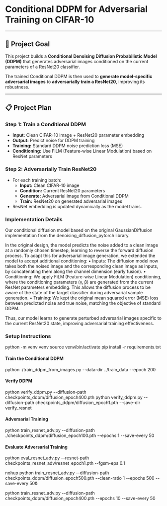 # Conditional DDPM for Adversarial Training on CIFAR-10

---

## 🧠 Project Goal

This project builds a **Conditional Denoising Diffusion Probabilistic Model (DDPM)** that generates adversarial images conditioned on the current parameters of a ResNet20 classifier.

The trained Conditional DDPM is then used to **generate model-specific adversarial images** to **adversarially train a ResNet20**, improving its robustness.

---

## 📋 Project Plan

### Step 1: Train a Conditional DDPM

- **Input:** Clean CIFAR-10 image + ResNet20 parameter embedding
- **Output:** Predict noise for DDPM training
- **Training:** Standard DDPM noise prediction loss (MSE)
- **Conditioning:** Use FiLM (Feature-wise Linear Modulation) based on ResNet parameters

### Step 2: Adversarially Train ResNet20

- For each training batch:
  - **Input:** Clean CIFAR-10 image
  - **Condition:** Current ResNet20 parameters
  - **Generate:** Adversarial image from Conditional DDPM
  - **Train:** ResNet20 on generated adversarial images
- ResNet embedding is updated dynamically as the model trains.

### Implementation Details
Our conditional diffusion model based on the original GaussianDiffusion implementation from the denoising_diffusion_pytorch library.

In the original design, the model predicts the noise added to a clean image at a randomly chosen timestep, learning to reverse the forward diffusion process. To adapt this for adversarial image generation, we extended the model to accept additional conditioning:
	•	Inputs: The diffusion model now takes both the noised image and the corresponding clean image as inputs, by concatenating them along the channel dimension (early fusion).
	•	Conditioning: We apply FiLM (Feature-wise Linear Modulation) conditioning, where the conditioning parameters (γ, β) are generated from the current ResNet parameters embedding. This allows the diffusion process to be aware of the state of the target classifier during adversarial sample generation.
	•	Training: We kept the original mean squared error (MSE) loss between predicted noise and true noise, matching the objective of standard DDPM.

Thus, our model learns to generate perturbed adversarial images specific to the current ResNet20 state, improving adversarial training effectiveness.


### Setup Instructions
python -m venv venv
source venv/bin/activate
pip install -r requirements.txt


#### Train the Conditional DDPM
python ./train_ddpm_from_images.py --data-dir ../train_data --epoch 200

#### Verify DDPM
python verify_ddpm.py --diffusion-path checkpoints_ddpm/diffusion_epoch400.pth
python verify_ddpm.py --diffusion-path checkpoints_ddpm/diffusion_epoch1.pth --save-dir verify_resnet 

#### Adversarial Training
python train_resnet_adv.py --diffusion-path ./checkpoints_ddpm/diffusion_epoch100.pth --epochs 1 --save-every 50

#### Evaluate Adversarial Training
python eval_resnet_adv.py --resnet-path checkpoints_resnet_adv/resnet_epoch1.pth --fgsm-eps 0.1


nohup python train_resnet_adv.py --diffusion-path checkpoints_ddpm/diffusion_epoch500.pth --clean-ratio 1 --epochs 500  --save-every 50&

python train_resnet_adv.py --diffusion-path checkpoints_ddpm/diffusion_epoch400.pth --epochs 10  --save-every 50
